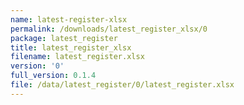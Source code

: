 ```yaml
---
name: latest-register-xlsx
permalink: /downloads/latest_register_xlsx/0
package: latest_register
title: latest_register_xlsx
filename: latest_register.xlsx
version: '0'
full_version: 0.1.4
file: /data/latest_register/0/latest_register.xlsx
---
```

